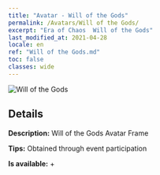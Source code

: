```yaml
---
title: "Avatar - Will of the Gods"
permalink: /Avatars/Will of the Gods/
excerpt: "Era of Chaos  Will of the Gods"
last_modified_at: 2021-04-28
locale: en
ref: "Will of the Gods.md"
toc: false
classes: wide
---
```

 ![Will of the Gods](/images/a/avatarFrame_30.png)

## Details

 **Description:** Will of the Gods Avatar Frame 

 **Tips:** Obtained through event participation 

 **Is available:**  + 

